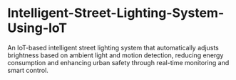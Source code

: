# Intelligent-Street-Lighting-System-Using-IoT
An IoT-based intelligent street lighting system that automatically adjusts brightness based on ambient light and motion detection, reducing energy consumption and enhancing urban safety through real-time monitoring and smart control.
